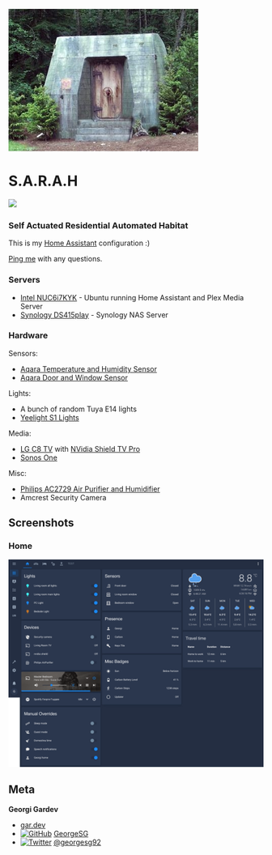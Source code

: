 ![S.A.R.A.H.](assets/eureka.sarah.jpg?raw=true)

# S.A.R.A.H

![](https://img.shields.io/github/commit-activity/m/GeorgeSG/sarah)

### Self Actuated Residential Automated Habitat

This is my [Home Assistant](https://home-assistant.io/) configuration :)

[Ping me](#meta) with any questions.

### Servers

- [Intel NUC6i7KYK](https://www.intel.com/content/www/us/en/products/boards-kits/nuc/kits/nuc6i7kyk.html) - Ubuntu running Home Assistant and Plex Media Server
- [Synology DS415play](https://www.synology.com/) - Synology NAS Server

### Hardware

Sensors:

- [Aqara Temperature and Humidity Sensor](https://www.aqara.com/us/temperature_humidity_sensor.html)
- [Aqara Door and Window Sensor](https://www.aqara.com/us/door_and_window_sensor.html)

Lights:

- A bunch of random Tuya E14 lights
- [Yeelight S1 Lights](https://www.yeelight.com/en_US/product/lemon2-color)

Media:

- [LG C8 TV](https://www.lg.com/uk/tvs/lg-OLED55C8PLA) with [NVidia Shield TV Pro ](https://www.nvidia.com/en-us/shield/shield-tv-pro/)
- [Sonos One](https://www.sonos.com/en-us/shop/one.html)

Misc:

- [Philips AC2729 Air Purifier and Humidifier](https://www.p4c.philips.com/cgi-bin/cpindex.pl?scy=EE&slg=EN&ctn=AC2729/10)
- Amcrest Security Camera

## Screenshots

### Home

![Home Screen](assets/screenshot-home.png?raw=true)

## Meta

[1.1]: http://i.imgur.com/wWzX9uB.png
[2.1]: http://i.imgur.com/9I6NRUm.png

**Georgi Gardev**

- [gar.dev](https://gar.dev)
- [![GitHub][2.1]](https://github.com/GeorgeSG/) [GeorgeSG](https://github.com/GeorgeSG/)
- [![Twitter][1.1]](https://twitter.com/georgesg92) [@georgesg92](https://twitter.com/georgesg92)
